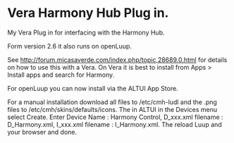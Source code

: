 # Vera Harmony Hub Plug in.

My Vera Plug in for interfacing with the Harmony Hub.

Form version 2.6 it also runs on openLuup.

See http://forum.micasaverde.com/index.php/topic,28689.0.html for details on how to use this with a Vera. On Vera it is best to install from Apps > Install apps and search for Harmony.

For openLuup you can now install via the ALTUI App Store.

For a manual installation download all files to /etc/cmh-ludl and the .png files to /etc/cmh/skins/defaults/icons. The in ALTUI in the Devices menu select Create. Enter Device Name : Harmony Control, D_xxx.xml filename : D_Harmony.xml, I_xxx.xml filename : I_Harmony.xml. The reload Luup and your browser and done.
